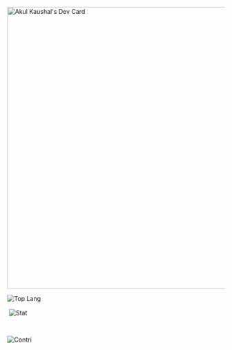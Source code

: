 <a href="https://app.daily.dev/hunt3r1009i"><img src="https://api.daily.dev/devcards/v2/3OajrCpIhc5Qh2sceqyhC.png?type=wide&r=uga" width="652" alt="Akul Kaushal's Dev Card"/></a>
<br>
<p><img align="left" src="https://github-readme-stats.vercel.app/api/top-langs?username=Akul-Kaushal&show_icons=true&locale=en&layout=compact" alt="Top Lang" /></p>
<br>
<p>&nbsp;<img align="center" src="https://github-readme-stats.vercel.app/api?username=Akul-Kaushal&show_icons=true&locale=en" alt="Stat" /></p>
<br>
<p><img align="center" src="https://github-readme-streak-stats.herokuapp.com/?user=Akul-Kaushal&" alt="Contri" /></p>
